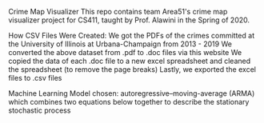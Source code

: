 Crime Map Visualizer
This repo contains team Area51's crime map visualizer project for CS411, taught by Prof. Alawini in the Spring of 2020.

How CSV Files Were Created:
We got the PDFs of the crimes committed at the University of Illinois at Urbana-Champaign from 2013 - 2019
We converted the above dataset from .pdf to .doc files via this website
We copied the data of each .doc file to a new excel spreadsheet and cleaned the spreadsheet (to remove the page breaks)
Lastly, we exported the excel files to .csv files

Machine Learning Model chosen: autoregressive–moving-average (ARMA) which combines two equations below together to describe the stationary stochastic process
